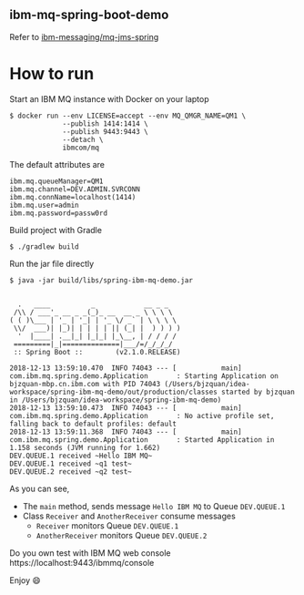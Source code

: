 ibm-mq-spring-boot-demo
----

Refer to [ibm-messaging/mq-jms-spring](https://github.com/ibm-messaging/mq-jms-spring)

# How to run

Start an IBM MQ instance with Docker on your laptop

```
$ docker run --env LICENSE=accept --env MQ_QMGR_NAME=QM1 \
             --publish 1414:1414 \
             --publish 9443:9443 \
             --detach \
             ibmcom/mq
```

The default attributes are

```
ibm.mq.queueManager=QM1
ibm.mq.channel=DEV.ADMIN.SVRCONN
ibm.mq.connName=localhost(1414)
ibm.mq.user=admin
ibm.mq.password=passw0rd
```

Build project with Gradle

```
$ ./gradlew build
```

Run the jar file directly

```
$ java -jar build/libs/spring-ibm-mq-demo.jar


  .   ____          _            __ _ _
 /\\ / ___'_ __ _ _(_)_ __  __ _ \ \ \ \
( ( )\___ | '_ | '_| | '_ \/ _` | \ \ \ \
 \\/  ___)| |_)| | | | | || (_| |  ) ) ) )
  '  |____| .__|_| |_|_| |_\__, | / / / /
 =========|_|==============|___/=/_/_/_/
 :: Spring Boot ::        (v2.1.0.RELEASE)

2018-12-13 13:59:10.470  INFO 74043 --- [           main] com.ibm.mq.spring.demo.Application       : Starting Application on bjzquan-mbp.cn.ibm.com with PID 74043 (/Users/bjzquan/idea-workspace/spring-ibm-mq-demo/out/production/classes started by bjzquan in /Users/bjzquan/idea-workspace/spring-ibm-mq-demo)
2018-12-13 13:59:10.473  INFO 74043 --- [           main] com.ibm.mq.spring.demo.Application       : No active profile set, falling back to default profiles: default
2018-12-13 13:59:11.368  INFO 74043 --- [           main] com.ibm.mq.spring.demo.Application       : Started Application in 1.158 seconds (JVM running for 1.662)
DEV.QUEUE.1 received ~Hello IBM MQ~
DEV.QUEUE.1 received ~q1 test~
DEV.QUEUE.2 received ~q2 test~
```

As you can see,

- The `main` method, sends message `Hello IBM MQ` to Queue `DEV.QUEUE.1`
- Class `Receiver` and `AnotherReceiver` consume messages
  - `Receiver` monitors Queue `DEV.QUEUE.1`
  - `AnotherReceiver` monitors Queue `DEV.QUEUE.2`

Do you own test with IBM MQ web console https://localhost:9443/ibmmq/console

Enjoy :smile:


